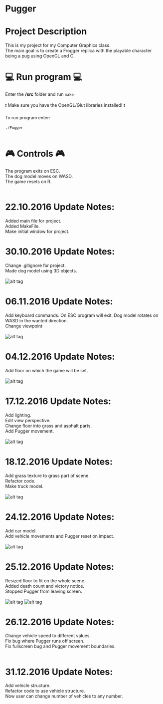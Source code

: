 # Pugger

# Project Description
This is my project for my Computer Graphics class. <br />
The main goal is to create a Frogger replica with the playable character being a pug using OpenGL and C. <br />

# :computer: Run program :computer:
Enter the **/src** folder and run `make` <br /> <br />
:exclamation: Make sure you have the OpenGL/Glut libraries installed! :exclamation: <br /> <br />
To run program enter:  <br /> <br />
`./Pugger` <br /> <br />

# :video_game: Controls :video_game:
The program exits on ESC. <br />
The dog model moves on WASD. <br />
The game resets on R. <br /> <br />

# 22.10.2016 Update Notes:
Added main file for project. <br />
Added MakeFile. <br />
Make initial window for project. <br />

# 30.10.2016 Update Notes:
Change .gitignore for project. <br />
Made dog model using 3D objects. <br /> <br />
![alt tag](https://github.com/pecurka/Pugger/blob/master/img/screenshot_30_10.png)

# 06.11.2016 Update Notes:
Add keyboard commands. On ESC program will exit. Dog model rotates on WASD in the wanted direction. <br />
Change viewpoint <br /> <br />
![alt tag](https://github.com/pecurka/Pugger/blob/master/img/screenshot_6_11_2016.png)

# 04.12.2016 Update Notes:
Add floor on which the game will be set. <br /> <br />
![alt tag](https://github.com/pecurka/Pugger/blob/master/img/screenshot_2016_12_04.png)

# 17.12.2016 Update Notes:
Add lighting. <br />
Edit view perspective. <br />
Change floor into grass and asphalt parts. <br />
Add Pugger movement. <br /> <br />
![alt tag](https://github.com/pecurka/Pugger/blob/master/img/Screenshot_2016-12-17.png)

# 18.12.2016 Update Notes:
Add grass texture to grass part of scene. <br />
Refactor code. <br />
Make truck model. <br /> <br />
![alt tag](https://github.com/pecurka/Pugger/blob/master/img/screenshot_2016-12-19.png)

# 24.12.2016 Update Notes:
Add car model. <br />
Add vehicle movements and Pugger reset on impact. <br /> <br />
![alt tag](https://github.com/pecurka/Pugger/blob/master/img/screenshot_2016-12-24.png)

# 25.12.2016 Update Notes:
Resized floor to fit on the whole scene. <br />
Added death count and victory notice. <br />
Stopped Pugger from leaving screen. <br /> <br />
![alt tag](https://github.com/pecurka/Pugger/blob/master/img/screeshot_2016-12-25.png)
![alt tag](https://github.com/pecurka/Pugger/blob/master/img/screenshot_2016-12-25_2.png)

# 26.12.2016 Update Notes:
Change vehicle speed to different values. <br />
Fix bug where Pugger runs off screen. <br />
Fix fullscreen bug and Pugger movement boundaries. <br /> <br />

# 31.12.2016 Update Notes:
Add vehicle structure. <br />
Refactor code to use vehicle structure. <br />
Now user can change number of vehicles to any number. <br /> <br />
